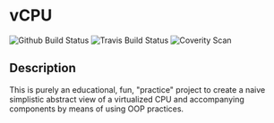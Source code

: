 # vCPU
![Github Build Status](https://github.com/Joxno/vCPU/workflows/master/badge.svg)
![Travis Build Status](https://travis-ci.org/Joxno/vCPU.svg?branch=master)
![Coverity Scan](https://scan.coverity.com/projects/18940/badge.svg)
## Description
This is purely an educational, fun, "practice" project to create a naive simplistic abstract view of a virtualized CPU and accompanying components by means of using OOP practices.
